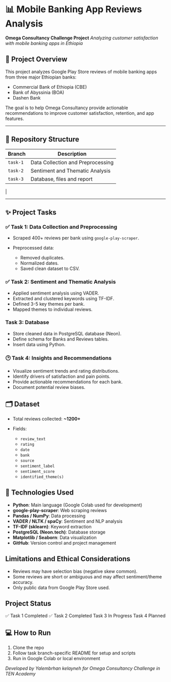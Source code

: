 # 📊 Mobile Banking App Reviews Analysis

**Omega Consultancy Challenge Project**
*Analyzing customer satisfaction with mobile banking apps in Ethiopia*

## 🚀 Project Overview

This project analyzes Google Play Store reviews of mobile banking apps from three major Ethiopian banks:

* Commercial Bank of Ethiopia (CBE)
* Bank of Abyssinia (BOA)
* Dashen Bank

The goal is to help Omega Consultancy provide actionable recommendations to improve customer satisfaction, retention, and app features.

---

## 📂 Repository Structure

| Branch   | Description                       |
| -------- | --------------------------------- |
| `task-1` | Data Collection and Preprocessing |
| `task-2` | Sentiment and Thematic Analysis   |
| `task-3` | Database, files and report                  |
|

---

## ✨ Project Tasks

### ✅ Task 1: Data Collection and Preprocessing

* Scraped 400+ reviews per bank using `google-play-scraper`.
* Preprocessed data:

  * Removed duplicates.
  * Normalized dates.
  * Saved clean dataset to CSV.

### ✅ Task 2: Sentiment and Thematic Analysis

* Applied sentiment analysis using VADER.
* Extracted and clustered keywords using TF-IDF.
* Defined 3-5 key themes per bank.
* Mapped themes to individual reviews.

### Task 3: Database
* Store cleaned data in PostgreSQL database (Neon).
* Define schema for Banks and Reviews tables.
* Insert data using Python.

### 🕑 Task 4: Insights and Recommendations

* Visualize sentiment trends and rating distributions.
* Identify drivers of satisfaction and pain points.
* Provide actionable recommendations for each bank.
* Document potential review biases.



## 🗂️ Dataset

* Total reviews collected: **\~1200+**
* Fields:

  * `review_text`
  * `rating`
  * `date`
  * `bank`
  * `source`
  * `sentiment_label`
  * `sentiment_score`
  * `identified_theme(s)`



## 📌 Technologies Used

* **Python**: Main language (Google Colab used for development)
* **google-play-scraper**: Web scraping reviews
* **Pandas / NumPy**: Data processing
* **VADER / NLTK / spaCy**: Sentiment and NLP analysis
* **TF-IDF (sklearn)**: Keyword extraction
* **PostgreSQL (Neon.tech)**: Database storage
* **Matplotlib / Seaborn**: Data visualization
* **GitHub**: Version control and project management



## Limitations and Ethical Considerations

* Reviews may have selection bias (negative skew common).
* Some reviews are short or ambiguous and may affect sentiment/theme accuracy.
* Only public data from Google Play Store used.



##  Project Status

✅ Task 1 Completed
✅ Task 2 Completed
   Task 3 In Progress
  Task 4 Planned


## 💻 How to Run

1. Clone the repo
2. Follow task branch-specific README for setup and scripts
3. Run in Google Colab or local environment


*Developed by Yalembrhan kelayneh  for Omega Consultancy Challenge in TEN Academy*
